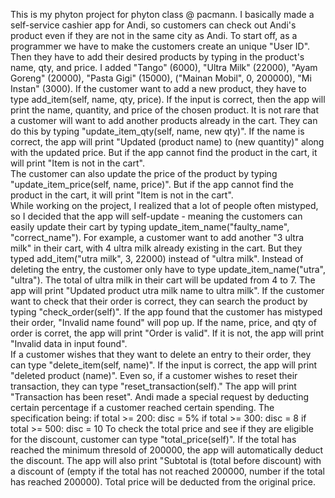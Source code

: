This is my phyton project for phyton class @ pacmann. I basically made a self-service cashier app for Andi, so customers can check out Andi's product even if they are
not in the same city as Andi. 
To start off, as a programmer we have to make the customers create an unique "User ID". 
Then they have to add their desired products by typing in the product's name, qty, and price. I added "Tango" (6000), "Ultra Milk" (22000), "Ayam Goreng" (20000), "Pasta Gigi" (15000), ("Mainan Mobil", 0, 200000), "Mi Instan" (3000).
If the customer want to add a new product, they have to type add_item(self, name, qty, price). If the input is correct, then the app will print the name, quantity, and price of the chosen product. 
It is not rare that a customer will want to add another products already in the cart. They can do this by typing "update_item_qty(self, name, new qty)". If the name is correct, the app will print "Updated (product name) to (new quantity)" along with the updated price. But if the app cannot find the product in the cart, it will print "Item is not in the cart".  
The customer can also update the price of the product by typing "update_item_price(self, name, price)". But if the app cannot find the product in the cart, it will print "Item is not in the cart".  
While working on the project, I realized that a lot of people often mistyped, so I decided that the app will self-update - meaning the customers can easily update their cart by typing update_item_name("faulty_name", "correct_name"). For example, a customer want to add another "3 ultra milk" in their cart, with 4 ultra milk already existing in the cart. But they typed add_item("utra milk", 3, 22000) instead of "ultra milk". Instead of deleting the entry, the customer only have to type update_item_name("utra", "ultra"). The total of ultra milk in their cart will be updated from 4 to 7. The app will print "Updated product utra milk name to ultra milk".
If the customer want to check that their order is correct, they can search the product by typing "check_order(self)". If the app found that the customer has mistyped their order, "Invalid name found" will pop up. If the name, price, and qty of order is corret, the app will print "Order is valid". If it is not, the app will print "Invalid data in input found".  
If a customer wishes that they want to delete an entry to their order, they can type "delete_item(self, name)". If the input is correct, the app will print "deleted product (name)". 
Even so, if a customer wishes to reset their transaction, they can type "reset_transaction(self)." The app will print "Transaction has been reset".
Andi made a special request by deducting certain percentage if a customer reached certain spending. 
  The specification being: 
  if total >= 200: disc = 5%
  if total >= 300: disc = 8
  if total >= 500: disc = 10 
To check the total price and see if they are eligible for the discount, customer can type "total_price(self)". If the total has reached the minimum thresold of 200000, the app will automatically deduct the discount. The app will also print "Subtotal is (total before discount) with a discount of (empty if the total has not reached 200000, number if the total has reached 200000). Total price will be deducted from the original price. 
